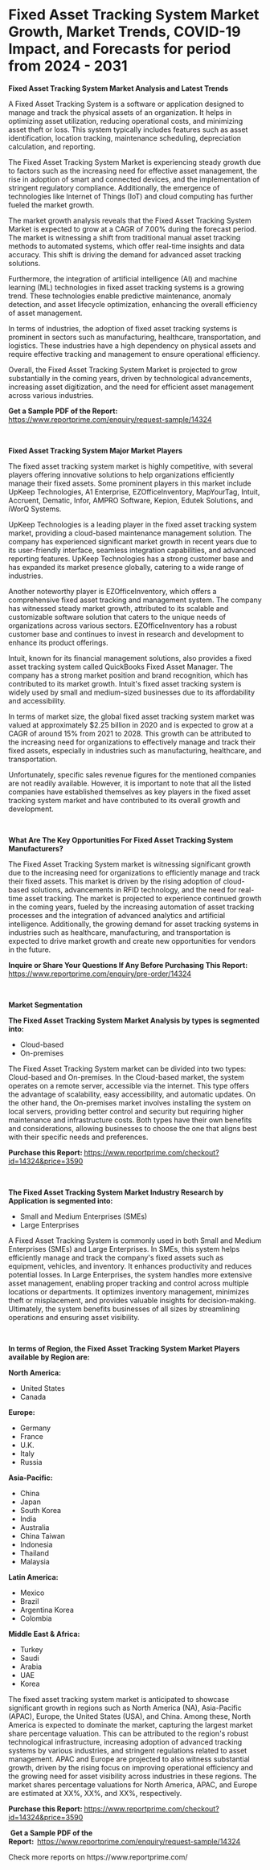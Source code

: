 <p><h1>Fixed Asset Tracking System Market Growth, Market Trends, COVID-19 Impact, and Forecasts for period from 2024 - 2031</h1></p><p><strong>Fixed Asset Tracking System Market Analysis and Latest Trends</strong></p>
<p><p>A Fixed Asset Tracking System is a software or application designed to manage and track the physical assets of an organization. It helps in optimizing asset utilization, reducing operational costs, and minimizing asset theft or loss. This system typically includes features such as asset identification, location tracking, maintenance scheduling, depreciation calculation, and reporting.</p><p>The Fixed Asset Tracking System Market is experiencing steady growth due to factors such as the increasing need for effective asset management, the rise in adoption of smart and connected devices, and the implementation of stringent regulatory compliance. Additionally, the emergence of technologies like Internet of Things (IoT) and cloud computing has further fueled the market growth.</p><p>The market growth analysis reveals that the Fixed Asset Tracking System Market is expected to grow at a CAGR of 7.00% during the forecast period. The market is witnessing a shift from traditional manual asset tracking methods to automated systems, which offer real-time insights and data accuracy. This shift is driving the demand for advanced asset tracking solutions.</p><p>Furthermore, the integration of artificial intelligence (AI) and machine learning (ML) technologies in fixed asset tracking systems is a growing trend. These technologies enable predictive maintenance, anomaly detection, and asset lifecycle optimization, enhancing the overall efficiency of asset management.</p><p>In terms of industries, the adoption of fixed asset tracking systems is prominent in sectors such as manufacturing, healthcare, transportation, and logistics. These industries have a high dependency on physical assets and require effective tracking and management to ensure operational efficiency.</p><p>Overall, the Fixed Asset Tracking System Market is projected to grow substantially in the coming years, driven by technological advancements, increasing asset digitization, and the need for efficient asset management across various industries.</p></p>
<p><strong>Get a Sample PDF of the Report:&nbsp;</strong> <a href="https://www.reportprime.com/enquiry/request-sample/14324">https://www.reportprime.com/enquiry/request-sample/14324</a></p>
<p>&nbsp;</p>
<p><strong>Fixed Asset Tracking System Major Market Players</strong></p>
<p><p>The fixed asset tracking system market is highly competitive, with several players offering innovative solutions to help organizations efficiently manage their fixed assets. Some prominent players in this market include UpKeep Technologies, A1 Enterprise, EZOfficeInventory, MapYourTag, Intuit, Accruent, Dematic, Infor, AMPRO Software, Kepion, Edutek Solutions, and iWorQ Systems.</p><p>UpKeep Technologies is a leading player in the fixed asset tracking system market, providing a cloud-based maintenance management solution. The company has experienced significant market growth in recent years due to its user-friendly interface, seamless integration capabilities, and advanced reporting features. UpKeep Technologies has a strong customer base and has expanded its market presence globally, catering to a wide range of industries.</p><p>Another noteworthy player is EZOfficeInventory, which offers a comprehensive fixed asset tracking and management system. The company has witnessed steady market growth, attributed to its scalable and customizable software solution that caters to the unique needs of organizations across various sectors. EZOfficeInventory has a robust customer base and continues to invest in research and development to enhance its product offerings.</p><p>Intuit, known for its financial management solutions, also provides a fixed asset tracking system called QuickBooks Fixed Asset Manager. The company has a strong market position and brand recognition, which has contributed to its market growth. Intuit's fixed asset tracking system is widely used by small and medium-sized businesses due to its affordability and accessibility.</p><p>In terms of market size, the global fixed asset tracking system market was valued at approximately $2.25 billion in 2020 and is expected to grow at a CAGR of around 15% from 2021 to 2028. This growth can be attributed to the increasing need for organizations to effectively manage and track their fixed assets, especially in industries such as manufacturing, healthcare, and transportation.</p><p>Unfortunately, specific sales revenue figures for the mentioned companies are not readily available. However, it is important to note that all the listed companies have established themselves as key players in the fixed asset tracking system market and have contributed to its overall growth and development.</p></p>
<p>&nbsp;</p>
<p><strong>What Are The Key Opportunities For Fixed Asset Tracking System Manufacturers?</strong></p>
<p><p>The Fixed Asset Tracking System market is witnessing significant growth due to the increasing need for organizations to efficiently manage and track their fixed assets. This market is driven by the rising adoption of cloud-based solutions, advancements in RFID technology, and the need for real-time asset tracking. The market is projected to experience continued growth in the coming years, fueled by the increasing automation of asset tracking processes and the integration of advanced analytics and artificial intelligence. Additionally, the growing demand for asset tracking systems in industries such as healthcare, manufacturing, and transportation is expected to drive market growth and create new opportunities for vendors in the future.</p></p>
<p><strong>Inquire or Share Your Questions If Any Before Purchasing This Report:</strong> <a href="https://www.reportprime.com/enquiry/pre-order/14324">https://www.reportprime.com/enquiry/pre-order/14324</a></p>
<p>&nbsp;</p>
<p><strong>Market Segmentation</strong></p>
<p><strong>The Fixed Asset Tracking System Market Analysis by types is segmented into:</strong></p>
<p><ul><li>Cloud-based</li><li>On-premises</li></ul></p>
<p><p>The Fixed Asset Tracking System market can be divided into two types: Cloud-based and On-premises. In the Cloud-based market, the system operates on a remote server, accessible via the internet. This type offers the advantage of scalability, easy accessibility, and automatic updates. On the other hand, the On-premises market involves installing the system on local servers, providing better control and security but requiring higher maintenance and infrastructure costs. Both types have their own benefits and considerations, allowing businesses to choose the one that aligns best with their specific needs and preferences.</p></p>
<p><strong>Purchase this Report:&nbsp;</strong><a href="https://www.reportprime.com/checkout?id=14324&price=3590">https://www.reportprime.com/checkout?id=14324&price=3590</a></p>
<p>&nbsp;</p>
<p><strong>The Fixed Asset Tracking System Market Industry Research by Application is segmented into:</strong></p>
<p><ul><li>Small and Medium Enterprises (SMEs)</li><li>Large Enterprises</li></ul></p>
<p><p>A Fixed Asset Tracking System is commonly used in both Small and Medium Enterprises (SMEs) and Large Enterprises. In SMEs, this system helps efficiently manage and track the company's fixed assets such as equipment, vehicles, and inventory. It enhances productivity and reduces potential losses. In Large Enterprises, the system handles more extensive asset management, enabling proper tracking and control across multiple locations or departments. It optimizes inventory management, minimizes theft or misplacement, and provides valuable insights for decision-making. Ultimately, the system benefits businesses of all sizes by streamlining operations and ensuring asset visibility.</p></p>
<p>&nbsp;</p>
<p><strong>In terms of Region, the Fixed Asset Tracking System Market Players available by Region are:</strong></p>
<p>
    <p> <strong> North America: </strong>
        <ul>
            <li>United States</li>
            <li>Canada</li>
        </ul>
        </p> 
    <p> <strong> Europe: </strong>
        <ul>
            <li>Germany</li>
            <li>France</li>
            <li>U.K.</li>
            <li>Italy</li>
            <li>Russia</li>
        </ul>
        </p> 
    <p> <strong> Asia-Pacific: </strong>
        <ul>
            <li>China</li>
            <li>Japan</li>
            <li>South Korea</li>
            <li>India</li>
            <li>Australia</li>
            <li>China Taiwan</li>
            <li>Indonesia</li>
            <li>Thailand</li>
            <li>Malaysia</li>
        </ul>
        </p> 
    <p> <strong> Latin America: </strong>
        <ul>
            <li>Mexico</li>
            <li>Brazil</li>
            <li>Argentina Korea</li>
            <li>Colombia</li>
        </ul>
        </p> 
    <p> <strong> Middle East & Africa: </strong>
        <ul>
            <li>Turkey</li>
            <li>Saudi</li>
            <li>Arabia</li>
            <li>UAE</li>
            <li>Korea</li>
        </ul>
    </p>
    </p>
<p><p>The fixed asset tracking system market is anticipated to showcase significant growth in regions such as North America (NA), Asia-Pacific (APAC), Europe, the United States (USA), and China. Among these, North America is expected to dominate the market, capturing the largest market share percentage valuation. This can be attributed to the region's robust technological infrastructure, increasing adoption of advanced tracking systems by various industries, and stringent regulations related to asset management. APAC and Europe are projected to also witness substantial growth, driven by the rising focus on improving operational efficiency and the growing need for asset visibility across industries in these regions. The market shares percentage valuations for North America, APAC, and Europe are estimated at XX%, XX%, and XX%, respectively.</p></p>
<p><strong>Purchase this Report: </strong><a href="https://www.reportprime.com/checkout?id=14324&price=3590">https://www.reportprime.com/checkout?id=14324&price=3590</a></p>
<p>&nbsp;<strong>Get a Sample PDF of the Report:&nbsp;&nbsp;</strong><a href="https://www.reportprime.com/enquiry/request-sample/14324">https://www.reportprime.com/enquiry/request-sample/14324</a></p>
<p><strong></strong></p>
<p>Check more reports on https://www.reportprime.com/</p>